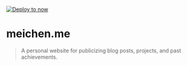 [![Deploy to now](https://deploy.now.sh/static/button.svg)](https://deploy.now.sh/?repo=https://github.com/meichen/meichen.me)

# meichen.me

> A personal website for publicizing blog posts, projects, and past achievements.
